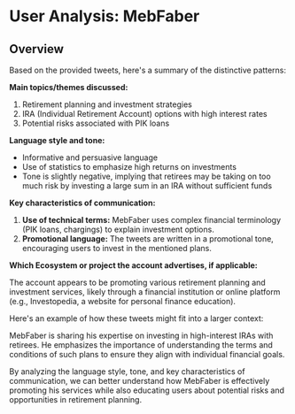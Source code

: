 # User Analysis: MebFaber

## Overview

Based on the provided tweets, here's a summary of the distinctive patterns:

**Main topics/themes discussed:**

1. Retirement planning and investment strategies
2. IRA (Individual Retirement Account) options with high interest rates
3. Potential risks associated with PIK loans

**Language style and tone:**

* Informative and persuasive language
* Use of statistics to emphasize high returns on investments
* Tone is slightly negative, implying that retirees may be taking on too much risk by investing a large sum in an IRA without sufficient funds

**Key characteristics of communication:**

1. **Use of technical terms:** MebFaber uses complex financial terminology (PIK loans, chargings) to explain investment options.
2. **Promotional language:** The tweets are written in a promotional tone, encouraging users to invest in the mentioned plans.

**Which Ecosystem or project the account advertises, if applicable:**

The account appears to be promoting various retirement planning and investment services, likely through a financial institution or online platform (e.g., Investopedia, a website for personal finance education).

Here's an example of how these tweets might fit into a larger context:

MebFaber is sharing his expertise on investing in high-interest IRAs with retirees. He emphasizes the importance of understanding the terms and conditions of such plans to ensure they align with individual financial goals.

By analyzing the language style, tone, and key characteristics of communication, we can better understand how MebFaber is effectively promoting his services while also educating users about potential risks and opportunities in retirement planning.